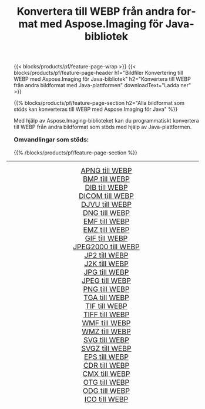 ﻿---
title: Konvertera till WEBP från andra format med Aspose.Imaging för Java-bibliotek 
weight: 3920
url: /sv/java/conversion/to/webp/ 
lang: sv
langdirlevel: 2
locales: zh-hans,ja,it,ru,de,es,fr,nl,id,lt,pl,pt,vi,tr,ko,zh-hant,ar,hi,th,sv,cs,uk,he
description: Med Aspose.Imaging kan du konvertera till WEBP från andra format med Java
---

{{< blocks/products/pf/feature-page-wrap >}}
{{< blocks/products/pf/feature-page-header h1="Bildfiler Konvertering till WEBP med Aspose.Imaging för Java-bibliotek" h2="Konvertera till WEBP från andra bildformat med Java-plattformen" downloadText="Ladda ner" >}}


{{% blocks/products/pf/feature-page-section  h2="Alla bildformat som stöds kan konverteras till WEBP med Aspose.Imaging för Java" %}}
<p align=justify>Med hjälp av Aspose.Imaging-biblioteket kan du programmatiskt konvertera till WEBP från andra bildformat som stöds med hjälp av Java-plattformen.</p>
<h3 style="margin-top:16px;">
Omvandlingar som stöds:
</h3>
{{% /blocks/products/pf/feature-page-section %}}
<div class="container-fluid productfamilypage bg-gray">
    <div class="convertypes bg-gray agp-content section">
        <div class="container">
		<hr style="margin-left:-20px;"/>
		<div class="row other-converters" style="gap: 10px;font-size: 19px;text-align:center;">
		    <div class='col-md-3 other-converter remove-lp remove-rp'><a href="/imaging/sv/java/conversion/apng-to-webp/" style="padding:15px;">APNG till WEBP</a></div>
<div class='col-md-3 other-converter remove-lp remove-rp'><a href="/imaging/sv/java/conversion/bmp-to-webp/" style="padding:15px;">BMP till WEBP</a></div>
<div class='col-md-3 other-converter remove-lp remove-rp'><a href="/imaging/sv/java/conversion/dib-to-webp/" style="padding:15px;">DIB till WEBP</a></div>
<div class='col-md-3 other-converter remove-lp remove-rp'><a href="/imaging/sv/java/conversion/dicom-to-webp/" style="padding:15px;">DICOM till WEBP</a></div>
<div class='col-md-3 other-converter remove-lp remove-rp'><a href="/imaging/sv/java/conversion/djvu-to-webp/" style="padding:15px;">DJVU till WEBP</a></div>
<div class='col-md-3 other-converter remove-lp remove-rp'><a href="/imaging/sv/java/conversion/dng-to-webp/" style="padding:15px;">DNG till WEBP</a></div>
<div class='col-md-3 other-converter remove-lp remove-rp'><a href="/imaging/sv/java/conversion/emf-to-webp/" style="padding:15px;">EMF till WEBP</a></div>
<div class='col-md-3 other-converter remove-lp remove-rp'><a href="/imaging/sv/java/conversion/emz-to-webp/" style="padding:15px;">EMZ till WEBP</a></div>
<div class='col-md-3 other-converter remove-lp remove-rp'><a href="/imaging/sv/java/conversion/gif-to-webp/" style="padding:15px;">GIF till WEBP</a></div>
<div class='col-md-3 other-converter remove-lp remove-rp'><a href="/imaging/sv/java/conversion/jpeg2000-to-webp/" style="padding:15px;">JPEG2000 till WEBP</a></div>
<div class='col-md-3 other-converter remove-lp remove-rp'><a href="/imaging/sv/java/conversion/jp2-to-webp/" style="padding:15px;">JP2 till WEBP</a></div>
<div class='col-md-3 other-converter remove-lp remove-rp'><a href="/imaging/sv/java/conversion/j2k-to-webp/" style="padding:15px;">J2K till WEBP</a></div>
<div class='col-md-3 other-converter remove-lp remove-rp'><a href="/imaging/sv/java/conversion/jpg-to-webp/" style="padding:15px;">JPG till WEBP</a></div>
<div class='col-md-3 other-converter remove-lp remove-rp'><a href="/imaging/sv/java/conversion/jpeg-to-webp/" style="padding:15px;">JPEG till WEBP</a></div>
<div class='col-md-3 other-converter remove-lp remove-rp'><a href="/imaging/sv/java/conversion/png-to-webp/" style="padding:15px;">PNG till WEBP</a></div>
<div class='col-md-3 other-converter remove-lp remove-rp'><a href="/imaging/sv/java/conversion/tga-to-webp/" style="padding:15px;">TGA till WEBP</a></div>
<div class='col-md-3 other-converter remove-lp remove-rp'><a href="/imaging/sv/java/conversion/tif-to-webp/" style="padding:15px;">TIF till WEBP</a></div>
<div class='col-md-3 other-converter remove-lp remove-rp'><a href="/imaging/sv/java/conversion/tiff-to-webp/" style="padding:15px;">TIFF till WEBP</a></div>
<div class='col-md-3 other-converter remove-lp remove-rp'><a href="/imaging/sv/java/conversion/wmf-to-webp/" style="padding:15px;">WMF till WEBP</a></div>
<div class='col-md-3 other-converter remove-lp remove-rp'><a href="/imaging/sv/java/conversion/wmz-to-webp/" style="padding:15px;">WMZ till WEBP</a></div>
<div class='col-md-3 other-converter remove-lp remove-rp'><a href="/imaging/sv/java/conversion/svg-to-webp/" style="padding:15px;">SVG till WEBP</a></div>
<div class='col-md-3 other-converter remove-lp remove-rp'><a href="/imaging/sv/java/conversion/svgz-to-webp/" style="padding:15px;">SVGZ till WEBP</a></div>
<div class='col-md-3 other-converter remove-lp remove-rp'><a href="/imaging/sv/java/conversion/eps-to-webp/" style="padding:15px;">EPS till WEBP</a></div>
<div class='col-md-3 other-converter remove-lp remove-rp'><a href="/imaging/sv/java/conversion/cdr-to-webp/" style="padding:15px;">CDR till WEBP</a></div>
<div class='col-md-3 other-converter remove-lp remove-rp'><a href="/imaging/sv/java/conversion/cmx-to-webp/" style="padding:15px;">CMX till WEBP</a></div>
<div class='col-md-3 other-converter remove-lp remove-rp'><a href="/imaging/sv/java/conversion/otg-to-webp/" style="padding:15px;">OTG till WEBP</a></div>
<div class='col-md-3 other-converter remove-lp remove-rp'><a href="/imaging/sv/java/conversion/odg-to-webp/" style="padding:15px;">ODG till WEBP</a></div>
<div class='col-md-3 other-converter remove-lp remove-rp'><a href="/imaging/sv/java/conversion/ico-to-webp/" style="padding:15px;">ICO till WEBP</a></div>
                </div>
        </div>
    </div>
</div>
<br/>

